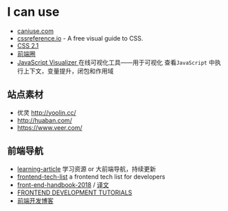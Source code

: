 # I can use

- [caniuse.com](http://caniuse.com/)
- [cssreference.io](https://cssreference.io/) - A free visual guide to CSS.
- [CSS 2.1](http://www.ayqy.net/doc/css2-1/cover.html)
- [前端圈](https://fequan.com/)
- [JavaScript Visualizer ](https://tylermcginnis.com/)在线可视化工具——用于可视化 查看`JavaScript` 中执行上下文，变量提升，闭包和作用域

## 站点素材

- 优灵 http://yoolin.cc/
- http://huaban.com/
- https://www.veer.com/

## 前端导航

- [learning-article](https://github.com/webproblem/learning-article) 学习资源 or 大前端导航，持续更新
- [frontend-tech-list](https://github.com/alienzhou/frontend-tech-list) a frontend tech list for developers
- [front-end-handbook-2018](https://github.com/FrontendMasters/front-end-handbook-2018) / [译文](https://github.com/xitu/front-end-handbook-2018)
- [FRONTEND DEVELOPMENT TUTORIALS](https://flaviocopes.com/)
- [前端开发博客](http://caibaojian.com/)
